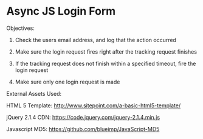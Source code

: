 # Async JS Login Form

Objectives: 

1. Check the users email address, and log that the action occurred

2. Make sure the login request fires right after the tracking request finishes

3. If the tracking request does not finish within a specified timeout, fire the login request

4. Make sure only one login request is made

External Assets Used:

HTML 5 Template: http://www.sitepoint.com/a-basic-html5-template/

jQuery 2.1.4 CDN: https://code.jquery.com/jquery-2.1.4.min.js

Javascript MD5: https://github.com/blueimp/JavaScript-MD5

